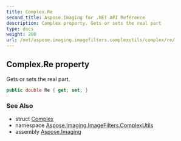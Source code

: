 ```yaml
---
title: Complex.Re
second_title: Aspose.Imaging for .NET API Reference
description: Complex property. Gets or sets the real part
type: docs
weight: 200
url: /net/aspose.imaging.imagefilters.complexutils/complex/re/
---
```

## Complex.Re property

Gets or sets the real part.

```csharp
public double Re { get; set; }
```

### See Also

* struct [Complex](../)
* namespace [Aspose.Imaging.ImageFilters.ComplexUtils](../../complex/)
* assembly [Aspose.Imaging](../../../)


